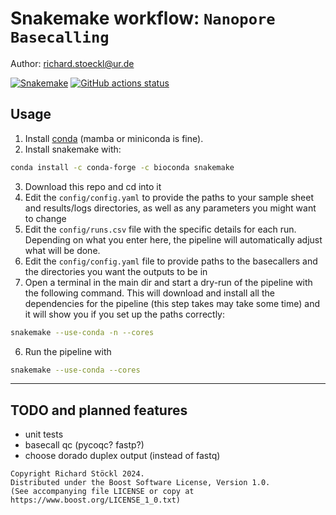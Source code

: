 # Snakemake workflow: `Nanopore Basecalling`

Author: richard.stoeckl@ur.de

[![Snakemake](https://img.shields.io/badge/snakemake-≥8.10.0-brightgreen.svg)](https://snakemake.github.io)
[![GitHub actions status](https://github.com/basecallNanopore/basecallNanopore/workflows/Tests/badge.svg?branch=main)](https://github.com/richardstoeckl/basecallNanopore/actions?query=branch%3Amain+workflow%3ATests)

## Usage
1. Install [conda](https://docs.conda.io/en/latest/miniconda.html) (mamba or miniconda is fine).
2. Install snakemake with:
```bash
conda install -c conda-forge -c bioconda snakemake
```
3. Download this repo and cd into it
4. Edit the `config/config.yaml` to provide the paths to your sample sheet and results/logs directories, as well as any parameters you might want to change
5. Edit the `config/runs.csv` file with the specific details for each run. Depending on what you enter here, the pipeline will automatically adjust what will be done.
6. Edit the `config/config.yaml` file to provide paths to the basecallers and the directories you want the outputs to be in
5. Open a terminal in the main dir and start a dry-run of the pipeline with the following command. This will download and install all the dependencies for the pipeline (this step takes may take some time) and it will show you if you set up the paths correctly:

```bash
snakemake --use-conda -n --cores
```
6. Run the pipeline with
```bash
snakemake --use-conda --cores
```
---

## TODO and planned features
- unit tests
- basecall qc (pycoqc? fastp?)
- choose dorado duplex output (instead of fastq)

```
Copyright Richard Stöckl 2024.
Distributed under the Boost Software License, Version 1.0.
(See accompanying file LICENSE or copy at 
https://www.boost.org/LICENSE_1_0.txt)
```
